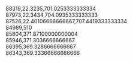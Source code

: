 88319,22.3235,701.0253333333334  
87973,22.3434,704.0935333333333  
87526,22.40106666666667,707.4419333333334  
84989,510  
85804,371.87100000000004  
85946,371.3036666666667  
86395,369.3286666666667  
86343,369.33366666666666  